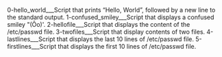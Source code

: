 0-hello_world___Script that prints “Hello, World”, followed by a new line to the standard output.
1-confused_smiley___Script that displays a confused smiley "(Ôo)'.
2-hellofile___Script that displays the content of the /etc/passwd file.
3-twofiles___Script that display contents of two files.
4-lastlines___Script that displays the last 10 lines of /etc/passwd file.
5-firstlines___Script that displays the first 10 lines of /etc/passwd file.
